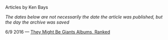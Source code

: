 Articles by Ken Bays

*The dates below are not necessarily the date the article was published, but the day the archive was saved*

6/9 2016 — [They Might Be Giants Albums, Ranked](https://web.archive.org/web/20160609064640/http://gothamist.com/2016/06/08/they_might_be_giants_ranked.php)  

